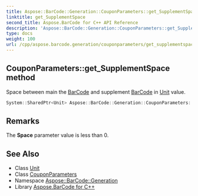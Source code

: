 ```yaml
---
title: Aspose::BarCode::Generation::CouponParameters::get_SupplementSpace method
linktitle: get_SupplementSpace
second_title: Aspose.BarCode for C++ API Reference
description: 'Aspose::BarCode::Generation::CouponParameters::get_SupplementSpace method. Space between main the BarCode and supplement BarCode in Unit value in C++.'
type: docs
weight: 100
url: /cpp/aspose.barcode.generation/couponparameters/get_supplementspace/
---
```

## CouponParameters::get_SupplementSpace method


Space between main the [BarCode](../../../aspose.barcode/) and supplement [BarCode](../../../aspose.barcode/) in [Unit](../../unit/) value.

```cpp
System::SharedPtr<Unit> Aspose::BarCode::Generation::CouponParameters::get_SupplementSpace()
```

## Remarks



The **Space** parameter value is less than 0.
## See Also

* Class [Unit](../../unit/)
* Class [CouponParameters](../)
* Namespace [Aspose::BarCode::Generation](../../)
* Library [Aspose.BarCode for C++](../../../)
